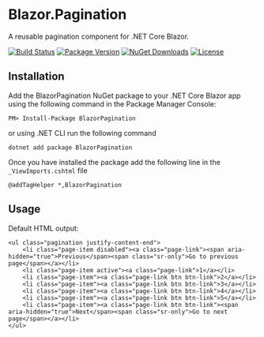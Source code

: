 # Blazor.Pagination
A reusable pagination component for .NET Core Blazor.

[![Build Status](https://kfranken.visualstudio.com/Personal/_apis/build/status/Build%20%26%20Publish%20Blazor%20Pagination?branchName=master)](https://kfranken.visualstudio.com/Personal/_build/latest?definitionId=13&branchName=master)
[![Package Version](https://img.shields.io/nuget/v/BlazorPagination.svg)](https://www.nuget.org/packages/BlazorPagination/)
[![NuGet Downloads](https://img.shields.io/nuget/dt/BlazorPagination.svg)](https://www.nuget.org/packages/BlazorPagination/)
[![License](https://img.shields.io/github/license/villainoustourist/Blazor.Pagination.svg)](https://github.com/villainoustourist/Blazor.Pagination/blob/master/LICENSE)


## Installation

Add the BlazorPagination NuGet package to your .NET Core Blazor app using the following command in the Package Manager Console:
```
PM> Install-Package BlazorPagination
```
or using .NET CLI run the following command
```
dotnet add package BlazorPagination
```

Once you have installed the package add the following line in the ```_ViewImports.cshtml``` file
```
@addTagHelper *,BlazorPagination
```
## Usage

Default HTML output:

```
<ul class="pagination justify-content-end"> 
    <li class="page-item disabled"><a class="page-link"><span aria-hidden="true">Previous</span><span class="sr-only">Go to previous page</span></a></li>
    <li class="page-item active"><a class="page-link">1</a></li>
    <li class="page-item"><a class="page-link btn btn-link">2</a></li>
    <li class="page-item"><a class="page-link btn btn-link">3</a></li>
    <li class="page-item"><a class="page-link btn btn-link">4</a></li>
    <li class="page-item"><a class="page-link btn btn-link">5</a></li>
    <li class="page-item"><a class="page-link btn btn-link"><span aria-hidden="true">Next</span><span class="sr-only">Go to next page</span></a></li>
</ul>
```